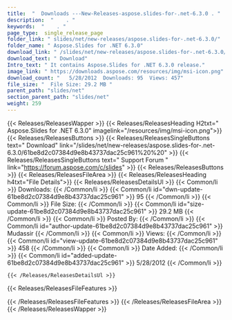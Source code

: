 ```yaml
---
title:  "  Downloads ---New-Releases-aspose.slides-for-.net-6.3.0 . " 
description:  "    . " 
keywords:  "    . " 
page_type:  single_release_page
folder_link: " slides/net/new-releases/aspose.slides-for-.net-6.3.0/"
folder_name: " Aspose.Slides for .NET 6.3.0"
download_link: " /slides/net/new-releases/aspose.slides-for-.net-6.3.0/61be8d2c07384d9e8b43737dac25c961"
download_text: " Download"
Intro_text: " It contains Aspose.Slides for .NET 6.3.0 release."
image_link: " https://downloads.aspose.com/resources/img/msi-icon.png"
download_count: "   5/28/2012  Downloads: 95  Views: 457"
file_size: "  File Size: 29.2 MB "
parent_path: "slides/net"
section_parent_path: "slides/net"
weight: 259 
---
```


{{< Releases/ReleasesWapper >}}
  {{< Releases/ReleasesHeading H2txt=" Aspose.Slides for .NET 6.3.0" imagelink="/resources/img/msi-icon.png">}}
  {{< Releases/ReleasesButtons >}}
    {{< Releases/ReleasesSingleButtons text=" Download" link="/slides/net/new-releases/aspose.slides-for-.net-6.3.0/61be8d2c07384d9e8b43737dac25c961%20%20" >}}
    {{< Releases/ReleasesSingleButtons text=" Support Forum " link="https://forum.aspose.com/c/slides" >}}
  {{< Releases/ReleasesButtons >}}
  {{< Releases/ReleasesFileArea >}}
    {{< Releases/ReleasesHeading h4txt="File Details">}}
    {{< Releases/ReleasesDetailsUl >}}
            {{< Common/li  >}} Downloads: {{< /Common/li >}} 
      {{< Common/li id="dwn-update-61be8d2c07384d9e8b43737dac25c961" >}} 95 {{< /Common/li >}} 
      {{< Common/li  >}} File Size: {{< /Common/li >}} 
      {{< Common/li id="size-update-61be8d2c07384d9e8b43737dac25c961" >}} 29.2 MB {{< /Common/li >}} 
      {{< Common/li  >}} Posted By: {{< /Common/li >}} 
      {{< Common/li id="author-update-61be8d2c07384d9e8b43737dac25c961" >}} Mudassir {{< /Common/li >}} 
      {{< Common/li  >}} Views: {{< /Common/li >}} 
      {{< Common/li id="view-update-61be8d2c07384d9e8b43737dac25c961" >}} 458 {{< /Common/li >}} 
      {{< Common/li  >}} Date Added: {{< /Common/li >}} 
      {{< Common/li id="added-update-61be8d2c07384d9e8b43737dac25c961" >}} 5/28/2012 {{< /Common/li >}} 

    {{< /Releases/ReleasesDetailsUl >}}

  {{< Releases/ReleasesFileFeatures >}}
      
  {{< /Releases/ReleasesFileFeatures >}}
 {{< /Releases/ReleasesFileArea >}}
{{< /Releases/ReleasesWapper >}}


